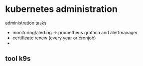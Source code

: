 # kubernetes administration
administration tasks

* monitoring/alerting -> prometheus grafana and alertmanager
* certificate renew (every year or cronjob)
* 

## tool k9s